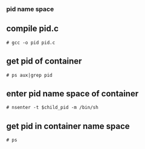 ### pid name space

## compile pid.c
```
# gcc -o pid pid.c
```

## get pid of container
```
# ps aux|grep pid
```

## enter pid name space of container
```
# nsenter -t $child_pid -m /bin/sh
```

## get pid in container name space
```
# ps 
```
